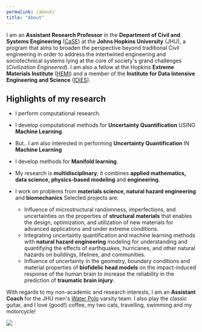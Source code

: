 ```yaml
---
permalink: /about/
title: "About"
---
```



I am an <strong>Assistant Research Professor</strong> in the  <strong>Department of Civil and Systems Engineering</strong> (<a href="https://engineering.jhu.edu/case/" target="_blank">CaSE</a>) at the <strong>Johns Hopkins University</strong> (JHU), a program that aims to broaden the perspective beyond traditional Civil engineering in order to address the intertwined engineering and sociotechnical systems lying at the core of society's grand challenges (<i>Civilization Engineered</i>). I am also a fellow at the Hopkins <strong>Extreme Materials Institute</strong> (<a href="https://hemi.jhu.edu">HEMI</a>) and a member of the <strong>Institute for Data Intensive Engineering and Science</strong> (<a href="https://idies.jhu.edu">IDIES</a>). 


## Highlights of my research

* I perform computational research.
* I develop computational methods for <strong>Uncertainty Quantification</strong> USING <strong>Machine Learning</strong>.
* But.. I am also interested in performing <strong>Uncertainty Quantification</strong> IN <strong>Machine Learning</strong>
* I develop methods for <strong>Manifold learning</strong>.
* My research is <strong>multidisciplinary</strong>; it combines <strong>applied mathematics, data science, physics-based modeling</strong> and <strong>engineering</strong>.
* I work on problems from <strong>materials science, natural hazard engineering</strong> and <strong>biomechanics</strong> Selected projects are: <br>

    * Influence of microstructural randomness, imperfections, and uncertainties on the properties of <strong>structural materials</strong> that enables the design, optimization, and utilization of new materials for advanced applications and under extreme conditions.<br>
    * Integrating uncertainty quantification and machine learning methods with <strong>natural hazard engineering</strong> modeling for understanding and quantifying the effects of earthquakes, hurricanes, and other natural hazards on buildings, lifelines, and communities.<br>
    * Influence of uncertainty in the geometry, boundary conditions and material properties of <strong>biofidelic head models</strong> on the impact-induced response of the human brain to increase the reliability in the prediction of <strong>traumatic brain injury</strong>.


With regards to my non-academic and research interests, I am an <strong>Assistant Coach</strong> for the JHU men's <a href="https://hopkinssports.com/sports/mens-water-polo" target="_blank">Water Polo</a> varsity team. I also play the classic guitar, and I love (good!) coffee, my two cats, travelling, swimming and my motorcycle!

<img src="{{ site.url }}{{ site.baseurl }}/assets/images/image1.png"/>

